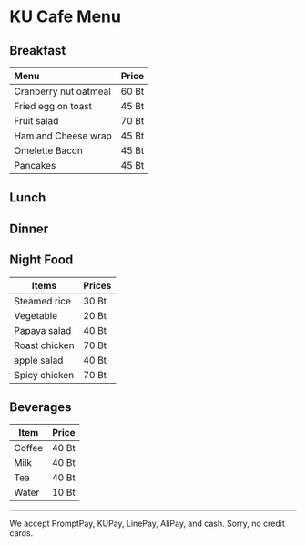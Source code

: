 # KU Cafe Menu


## Breakfast
| Menu            | Price |  
| :----            | :----: |
| Cranberry nut oatmeal|  60 Bt|
|Fried egg on toast  | 45 Bt |
| Fruit salad    | 70 Bt|
| Ham and Cheese wrap   |45 Bt|
| Omelette Bacon  |    45 Bt|
| Pancakes       | 45 Bt|



## Lunch 


## Dinner


## Night Food
|    Items     | Prices|
|--------------|-------|
|Steamed rice  |  30 Bt|
|Vegetable     |  20 Bt|
|Papaya salad  |  40 Bt|
|Roast chicken |  70 Bt|
|apple salad   |  40 Bt|
|Spicy chicken |  70 Bt|


## Beverages

| Item | Price |
|------|-------|
| Coffee | 40 Bt |
| Milk   | 40 Bt |
| Tea    | 40 Bt |
| Water  | 10 Bt |

---

We accept PromptPay, KUPay, LinePay, AliPay, and cash. Sorry, no credit cards.
